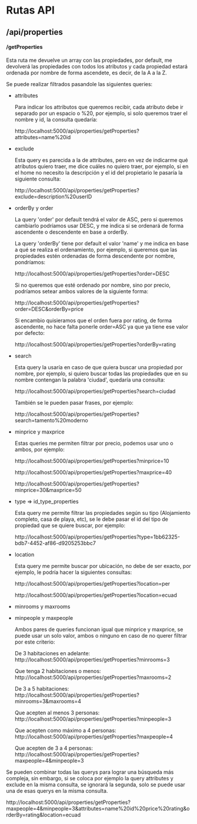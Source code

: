 # Rutas API

## /api/properties
 
#### /getProperties

Esta ruta me devuelve un array con las propiedades, por default, me devolverá las propiedades con todos los atributos y cada propiedad estará ordenada por nombre de forma ascendete, es decir, de la A a la Z.

Se puede realizar filtrados pasandole las siguientes queries:

* attributes

   Para indicar los attributos que queremos recibir, cada atributo debe ir separado por un espacio o %20, por ejemplo, si solo queremos traer el nombre y id, la consulta quedaría: 

   http://localhost:5000/api/properties/getProperties?attributes=name%20id

* exclude

   Esta query es parecida a la de attributes, pero en vez de indicarme qué atributos quiero traer, me dice cuáles no quiero traer, por ejemplo, si en el home no necesito la descripción y el id del propietario le pasaría la siguiente consulta:

   http://localhost:5000/api/properties/getProperties?exclude=description%20userID

* orderBy y order

   La query 'order' por default tendrá el valor de ASC, pero si queremos cambiarlo podríamos usar DESC, y me indica si se ordenará de forma ascendente o descendente en base a orderBy.

   La query 'orderBy' tiene por default el valor 'name' y me indica en base a qué se realiza el ordenamiento, por ejemplo, si queremos que las propiedades estén ordenadas de forma descendente por nombre, pondríamos:

   http://localhost:5000/api/properties/getProperties?order=DESC

   Si no queremos que esté ordenado por nombre, sino por precio, podríamos setear ambos valores de la siguiente forma:

   http://localhost:5000/api/properties/getProperties?order=DESC&orderBy=price

   Si encambio quisieramos que el orden fuera por rating, de forma ascendente, no hace falta ponerle order=ASC ya que ya tiene ese valor por defecto:

   http://localhost:5000/api/properties/getProperties?orderBy=rating

* search

   Esta query la usaría en caso de que quiera buscar una propiedad por nombre, por ejemplo, si quiero buscar todas las propiedades que en su nombre contengan la palabra 'ciudad', quedaría una consulta:

   http://localhost:5000/api/properties/getProperties?search=ciudad

   También se le pueden pasar frases, por ejemplo:

   http://localhost:5000/api/properties/getProperties?search=tamento%20moderno


* minprice y maxprice

   Estas queries me permiten filtrar por precio, podemos usar uno o ambos, por ejemplo:

   http://localhost:5000/api/properties/getProperties?minprice=10

   http://localhost:5000/api/properties/getProperties?maxprice=40

   http://localhost:5000/api/properties/getProperties?minprice=30&maxprice=50


* type => id_type_properties

   Esta query me permite filtrar las propiedades según su tipo (Alojamiento completo, casa de playa, etc), se le debe pasar el id del tipo de propiedad que se quiere buscar, por ejemplo: 

   http://localhost:5000/api/properties/getProperties?type=1bb62325-bdb7-4452-af86-d9205253bbc7

* location

   Esta query me permite buscar por ubicación, no debe de ser exacto, por ejemplo, le podría hacer la siguientes consultas:

   http://localhost:5000/api/properties/getProperties?location=per

   http://localhost:5000/api/properties/getProperties?location=ecuad

* minrooms y maxrooms
* minpeople y maxpeople
   
   Ambos pares de queries funcionan igual que minprice y maxprice, se puede usar un solo valor, ambos o ninguno en caso de no querer filtrar por este criterio:

   De 3 habitaciones en adelante: http://localhost:5000/api/properties/getProperties?minrooms=3

   Que tenga 2 habitaciones o menos: http://localhost:5000/api/properties/getProperties?maxrooms=2

   De 3 a 5 habitaciones: http://localhost:5000/api/properties/getProperties?minrooms=3&maxrooms=4

   Que acepten al menos 3 personas: http://localhost:5000/api/properties/getProperties?minpeople=3
   
   Que acepten como máximo a 4 personas: http://localhost:5000/api/properties/getProperties?maxpeople=4

   Que acepten de 3 a 4 personas: http://localhost:5000/api/properties/getProperties?maxpeople=4&minpeople=3


Se pueden combinar todas las querys para lograr una búsqueda más compleja, sin embargo, si se coloca por ejemplo la query attributes y exclude en la misma consulta, se ignorará la segunda, solo se puede usar una de esas querys en la misma consulta.

http://localhost:5000/api/properties/getProperties?maxpeople=4&minpeople=3&attributes=name%20id%20price%20rating&orderBy=rating&location=ecuad